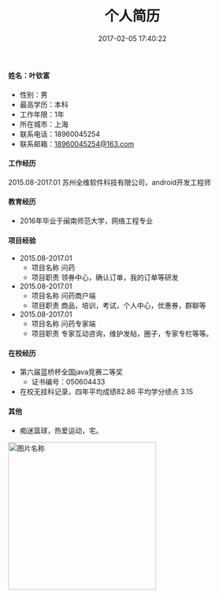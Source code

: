﻿---
title: 个人简历
date: 2017-02-05 17:40:22
tags:
---


#### 姓名：叶钦富
* 性别：男
* 最高学历：本科
* 工作年限：1年
* 所在城市：上海
* 联系电话：18960045254
* 联系邮箱：18960045254@163.com

#### 工作经历
2015.08-2017.01 
苏州全维软件科技有限公司，android开发工程师

#### 教育经历
* 2016年毕业于闽南师范大学，网络工程专业

#### 项目经验
* 2015.08-2017.01
  - 项目名称 问药
  - 项目职责 领券中心，确认订单，我的订单等研发
* 2015.08-2017.01
  - 项目名称 问药商户端
  - 项目职责 商品，培训，考试，个人中心，优惠券，群聊等
* 2015.08-2017.01
  - 项目名称 问药专家端
  - 项目职责 专家互动咨询，维护发帖，圈子，专家专栏等等。

#### 在校经历
* 第六届蓝桥杯全国java竞赛二等奖
  - 证书编号：050604433
* 在校无挂科记录，四年平均成绩82.86 平均学分绩点 3.15

#### 其他
* 痴迷篮球，热爱运动，宅。
 
<img src="/imgs/叶钦富1208000532.jpg" width = "300"  alt="图片名称" align=center />

